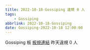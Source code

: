 ```yaml
---
title: 2022-10-18-Gossiping 違規 0 人
tags:
    - Gossiping
abbrlink: 2022-10-18-Gossiping
date: Gossiping-2022-10-18 12:00:00
---
```

Gossiping 板 [板規連結](https://www.ptt.cc/bbs/Gossiping/M.1637425085.A.07D.html)
昨天違規 0 人
